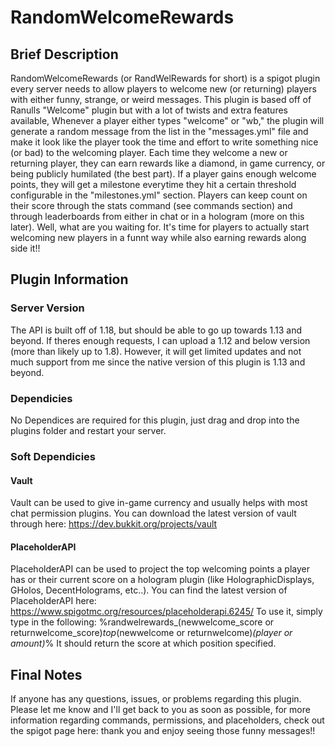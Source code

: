 # RandomWelcomeRewards
## Brief Description
RandomWelcomeRewards (or RandWelRewards for short) is a spigot plugin every server needs to allow players to welcome new (or returning) players with either funny,
strange, or weird messages. This plugin is based off of Ranulls "Welcome" plugin but with a lot of twists and extra features available, Whenever a player 
either types "welcome" or "wb," the plugin will generate a random message from the list in the "messages.yml" file and make it look like the player 
took the time and effort to write something nice (or bad) to the welcoming player. Each time they welcome a new or returning player, they can earn rewards 
like a diamond, in game currency, or being publicly humilated (the best part). If a player gains enough welcome points, they will get a milestone
everytime they hit a certain threshold configurable in the "milestones.yml" section. Players can keep count on their score through the stats command (see commands
section) and through leaderboards from either in chat or in a hologram (more on this later). Well, what are you waiting for. It's time for players to actually
start welcoming new players in a funnt way while also earning rewards along side it!!
## Plugin Information
### Server Version
The API is built off of 1.18, but should be able to go up towards 1.13 and beyond. If theres enough requests, I can upload a 1.12 and below version (more than likely up to
1.8). However, it will get limited updates and not much support from me since the native version of this plugin is 1.13 and beyond.
### Dependicies
No Dependices are required for this plugin, just drag and drop into the plugins folder and restart your server.
### Soft Dependicies
#### Vault
Vault can be used to give in-game currency and usually helps with most chat permission plugins. You can download the latest version of vault through here: 
https://dev.bukkit.org/projects/vault
#### PlaceholderAPI
PlaceholderAPI can be used to project the top welcoming points a player has or their current score on a hologram plugin 
(like HolographicDisplays, GHolos, DecentHolograms, etc..). You can find the latest version of PlaceholderAPI here: https://www.spigotmc.org/resources/placeholderapi.6245/
To use it, simply type in the following: %randwelrewards_(newwelcome_score or returnwelcome_score)_top_(newwelcome or returnwelcome)_(player or amount)_% 
It should return the score at which position specified.
## Final Notes
If anyone has any questions, issues, or problems regarding this plugin. Please let me know and I'll get back to you
as soon as possible, for more information regarding commands, permissions, and placeholders, check out the spigot page here:
thank you and enjoy seeing those funny messages!!
